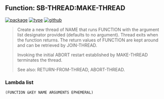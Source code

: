 ## Function: SB-THREAD:MAKE-THREAD
[![package](https://img.shields.io/badge/Package-SB--THREAD-5f9ea0.svg?style=social&colorA=999999)](../) [![type](https://img.shields.io/badge/Type-Function-5f9ea0.svg?style=social&colorA=999999)](../#function) [![github](https://img.shields.io/badge/GitHub-View_the_source-5f9ea0.svg?style=social&colorA=999999&logo=github)](https://github.com/sbcl/sbcl/blob/master/src/code/target-thread.lisp/) 

> Create a new thread of NAME that runs FUNCTION with the argument
> list designator provided (defaults to no argument). Thread exits when
> the function returns. The return values of FUNCTION are kept around
> and can be retrieved by JOIN-THREAD.
> 
> Invoking the initial ABORT restart established by MAKE-THREAD
> terminates the thread.
> 
> See also: RETURN-FROM-THREAD, ABORT-THREAD.

### Lambda list
```
(FUNCTION &KEY NAME ARGUMENTS EPHEMERAL)
```

